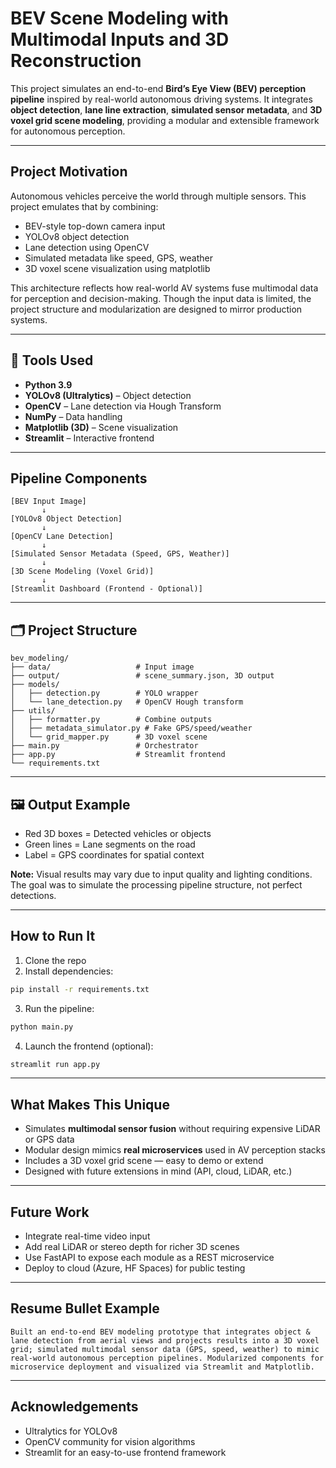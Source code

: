 #  BEV Scene Modeling with Multimodal Inputs and 3D Reconstruction

This project simulates an end-to-end **Bird’s Eye View (BEV) perception pipeline** inspired by real-world autonomous driving systems. It integrates **object detection**, **lane line extraction**, **simulated sensor metadata**, and **3D voxel grid scene modeling**, providing a modular and extensible framework for autonomous perception.

---

##  Project Motivation
Autonomous vehicles perceive the world through multiple sensors. This project emulates that by combining:
- BEV-style top-down camera input
- YOLOv8 object detection
- Lane detection using OpenCV
- Simulated metadata like speed, GPS, weather
- 3D voxel scene visualization using matplotlib

This architecture reflects how real-world AV systems fuse multimodal data for perception and decision-making. Though the input data is limited, the project structure and modularization are designed to mirror production systems.

---

## 🔧 Tools Used
- **Python 3.9**
- **YOLOv8 (Ultralytics)** – Object detection
- **OpenCV** – Lane detection via Hough Transform
- **NumPy** – Data handling
- **Matplotlib (3D)** – Scene visualization
- **Streamlit** – Interactive frontend

---

##  Pipeline Components
```
[BEV Input Image]
       ↓
[YOLOv8 Object Detection]
       ↓
[OpenCV Lane Detection]
       ↓
[Simulated Sensor Metadata (Speed, GPS, Weather)]
       ↓
[3D Scene Modeling (Voxel Grid)]
       ↓
[Streamlit Dashboard (Frontend - Optional)]
```

---

## 🗂 Project Structure
```
bev_modeling/
├── data/                   # Input image
├── output/                 # scene_summary.json, 3D output
├── models/
│   ├── detection.py        # YOLO wrapper
│   └── lane_detection.py   # OpenCV Hough transform
├── utils/
│   ├── formatter.py        # Combine outputs
│   ├── metadata_simulator.py # Fake GPS/speed/weather
│   └── grid_mapper.py      # 3D voxel scene
├── main.py                 # Orchestrator
├── app.py                  # Streamlit frontend
└── requirements.txt
```

---

## 🖼 Output Example
- Red 3D boxes = Detected vehicles or objects
- Green lines = Lane segments on the road
- Label = GPS coordinates for spatial context

**Note:** Visual results may vary due to input quality and lighting conditions. The goal was to simulate the processing pipeline structure, not perfect detections.

---

##  How to Run It
1. Clone the repo
2. Install dependencies:
```bash
pip install -r requirements.txt
```
3. Run the pipeline:
```bash
python main.py
```
4. Launch the frontend (optional):
```bash
streamlit run app.py
```

---

##  What Makes This Unique
- Simulates **multimodal sensor fusion** without requiring expensive LiDAR or GPS data
- Modular design mimics **real microservices** used in AV perception stacks
- Includes a 3D voxel grid scene — easy to demo or extend
- Designed with future extensions in mind (API, cloud, LiDAR, etc.)

---

##  Future Work
- Integrate real-time video input
- Add real LiDAR or stereo depth for richer 3D scenes
- Use FastAPI to expose each module as a REST microservice
- Deploy to cloud (Azure, HF Spaces) for public testing

---

##  Resume Bullet Example
```
Built an end-to-end BEV modeling prototype that integrates object & lane detection from aerial views and projects results into a 3D voxel grid; simulated multimodal sensor data (GPS, speed, weather) to mimic real-world autonomous perception pipelines. Modularized components for microservice deployment and visualized via Streamlit and Matplotlib.
```

---

##  Acknowledgements
- Ultralytics for YOLOv8
- OpenCV community for vision algorithms
- Streamlit for an easy-to-use frontend framework